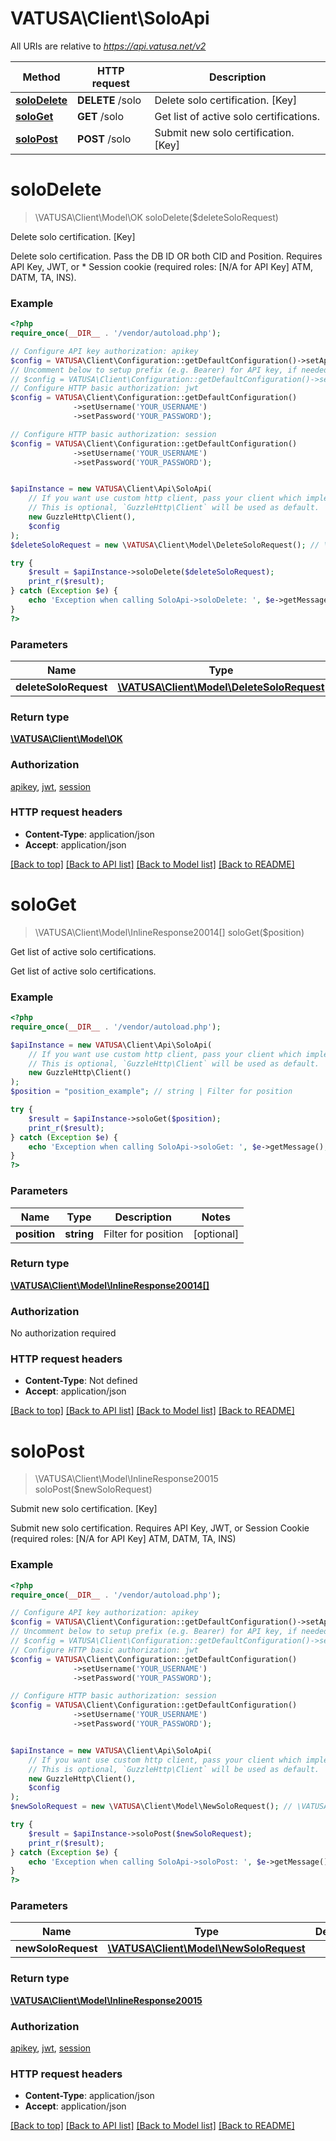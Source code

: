 # VATUSA\Client\SoloApi

All URIs are relative to *https://api.vatusa.net/v2*

Method | HTTP request | Description
------------- | ------------- | -------------
[**soloDelete**](SoloApi.md#soloDelete) | **DELETE** /solo | Delete solo certification. [Key]
[**soloGet**](SoloApi.md#soloGet) | **GET** /solo | Get list of active solo certifications.
[**soloPost**](SoloApi.md#soloPost) | **POST** /solo | Submit new solo certification. [Key]


# **soloDelete**
> \VATUSA\Client\Model\OK soloDelete($deleteSoloRequest)

Delete solo certification. [Key]

Delete solo certification. Pass the DB ID OR both CID and Position. Requires API Key, JWT, or      *     Session cookie (required roles: [N/A     for API Key] ATM, DATM, TA, INS).

### Example
```php
<?php
require_once(__DIR__ . '/vendor/autoload.php');

// Configure API key authorization: apikey
$config = VATUSA\Client\Configuration::getDefaultConfiguration()->setApiKey('apikey', 'YOUR_API_KEY');
// Uncomment below to setup prefix (e.g. Bearer) for API key, if needed
// $config = VATUSA\Client\Configuration::getDefaultConfiguration()->setApiKeyPrefix('apikey', 'Bearer');
// Configure HTTP basic authorization: jwt
$config = VATUSA\Client\Configuration::getDefaultConfiguration()
              ->setUsername('YOUR_USERNAME')
              ->setPassword('YOUR_PASSWORD');

// Configure HTTP basic authorization: session
$config = VATUSA\Client\Configuration::getDefaultConfiguration()
              ->setUsername('YOUR_USERNAME')
              ->setPassword('YOUR_PASSWORD');


$apiInstance = new VATUSA\Client\Api\SoloApi(
    // If you want use custom http client, pass your client which implements `GuzzleHttp\ClientInterface`.
    // This is optional, `GuzzleHttp\Client` will be used as default.
    new GuzzleHttp\Client(),
    $config
);
$deleteSoloRequest = new \VATUSA\Client\Model\DeleteSoloRequest(); // \VATUSA\Client\Model\DeleteSoloRequest | 

try {
    $result = $apiInstance->soloDelete($deleteSoloRequest);
    print_r($result);
} catch (Exception $e) {
    echo 'Exception when calling SoloApi->soloDelete: ', $e->getMessage(), PHP_EOL;
}
?>
```

### Parameters

Name | Type | Description  | Notes
------------- | ------------- | ------------- | -------------
 **deleteSoloRequest** | [**\VATUSA\Client\Model\DeleteSoloRequest**](../Model/DeleteSoloRequest.md)|  |

### Return type

[**\VATUSA\Client\Model\OK**](../Model/OK.md)

### Authorization

[apikey](../../README.md#apikey), [jwt](../../README.md#jwt), [session](../../README.md#session)

### HTTP request headers

 - **Content-Type**: application/json
 - **Accept**: application/json

[[Back to top]](#) [[Back to API list]](../../README.md#documentation-for-api-endpoints) [[Back to Model list]](../../README.md#documentation-for-models) [[Back to README]](../../README.md)

# **soloGet**
> \VATUSA\Client\Model\InlineResponse20014[] soloGet($position)

Get list of active solo certifications.

Get list of active solo certifications.

### Example
```php
<?php
require_once(__DIR__ . '/vendor/autoload.php');

$apiInstance = new VATUSA\Client\Api\SoloApi(
    // If you want use custom http client, pass your client which implements `GuzzleHttp\ClientInterface`.
    // This is optional, `GuzzleHttp\Client` will be used as default.
    new GuzzleHttp\Client()
);
$position = "position_example"; // string | Filter for position

try {
    $result = $apiInstance->soloGet($position);
    print_r($result);
} catch (Exception $e) {
    echo 'Exception when calling SoloApi->soloGet: ', $e->getMessage(), PHP_EOL;
}
?>
```

### Parameters

Name | Type | Description  | Notes
------------- | ------------- | ------------- | -------------
 **position** | **string**| Filter for position | [optional]

### Return type

[**\VATUSA\Client\Model\InlineResponse20014[]**](../Model/InlineResponse20014.md)

### Authorization

No authorization required

### HTTP request headers

 - **Content-Type**: Not defined
 - **Accept**: application/json

[[Back to top]](#) [[Back to API list]](../../README.md#documentation-for-api-endpoints) [[Back to Model list]](../../README.md#documentation-for-models) [[Back to README]](../../README.md)

# **soloPost**
> \VATUSA\Client\Model\InlineResponse20015 soloPost($newSoloRequest)

Submit new solo certification. [Key]

Submit new solo certification. Requires API Key, JWT, or Session Cookie (required roles:     [N/A for API Key] ATM, DATM, TA, INS)

### Example
```php
<?php
require_once(__DIR__ . '/vendor/autoload.php');

// Configure API key authorization: apikey
$config = VATUSA\Client\Configuration::getDefaultConfiguration()->setApiKey('apikey', 'YOUR_API_KEY');
// Uncomment below to setup prefix (e.g. Bearer) for API key, if needed
// $config = VATUSA\Client\Configuration::getDefaultConfiguration()->setApiKeyPrefix('apikey', 'Bearer');
// Configure HTTP basic authorization: jwt
$config = VATUSA\Client\Configuration::getDefaultConfiguration()
              ->setUsername('YOUR_USERNAME')
              ->setPassword('YOUR_PASSWORD');

// Configure HTTP basic authorization: session
$config = VATUSA\Client\Configuration::getDefaultConfiguration()
              ->setUsername('YOUR_USERNAME')
              ->setPassword('YOUR_PASSWORD');


$apiInstance = new VATUSA\Client\Api\SoloApi(
    // If you want use custom http client, pass your client which implements `GuzzleHttp\ClientInterface`.
    // This is optional, `GuzzleHttp\Client` will be used as default.
    new GuzzleHttp\Client(),
    $config
);
$newSoloRequest = new \VATUSA\Client\Model\NewSoloRequest(); // \VATUSA\Client\Model\NewSoloRequest | 

try {
    $result = $apiInstance->soloPost($newSoloRequest);
    print_r($result);
} catch (Exception $e) {
    echo 'Exception when calling SoloApi->soloPost: ', $e->getMessage(), PHP_EOL;
}
?>
```

### Parameters

Name | Type | Description  | Notes
------------- | ------------- | ------------- | -------------
 **newSoloRequest** | [**\VATUSA\Client\Model\NewSoloRequest**](../Model/NewSoloRequest.md)|  |

### Return type

[**\VATUSA\Client\Model\InlineResponse20015**](../Model/InlineResponse20015.md)

### Authorization

[apikey](../../README.md#apikey), [jwt](../../README.md#jwt), [session](../../README.md#session)

### HTTP request headers

 - **Content-Type**: application/json
 - **Accept**: application/json

[[Back to top]](#) [[Back to API list]](../../README.md#documentation-for-api-endpoints) [[Back to Model list]](../../README.md#documentation-for-models) [[Back to README]](../../README.md)

